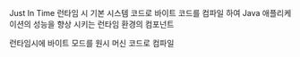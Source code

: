Just In Time
런타임 시 기본 시스템 코드로 바이트 코드를 컴파일 하여 Java 애플리케이션의 성능을 향상 시키는 런타임 환경의 컴포넌트

런타임시에 바이트 모드를 원시 머신 코드로 컴파일

